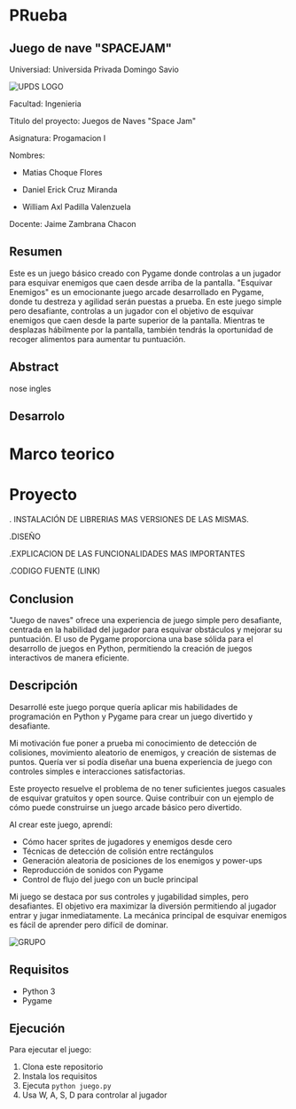 # PRueba
## Juego de nave "SPACEJAM"
Universiad: Universida Privada Domingo Savio

![UPDS LOGO](https://github.com/matthewcf23/PROYECTO-FINAL-GRUPA-A/assets/151700413/aa8556e4-759a-4e92-9130-9bc9eed059e7)

Facultad: Ingenieria

Titulo del proyecto: Juegos de Naves "Space Jam"

Asignatura: Progamacion I

Nombres: 

- Matias Choque Flores

- Daniel Erick Cruz Miranda

- William Axl Padilla Valenzuela

Docente: Jaime Zambrana Chacon 



## Resumen 

Este es un juego básico creado con Pygame donde controlas a un jugador para esquivar enemigos que caen desde arriba de la pantalla.
"Esquivar Enemigos" es un emocionante juego arcade desarrollado en Pygame, donde tu destreza y agilidad serán puestas a prueba. En este juego simple pero desafiante, controlas a un jugador con el objetivo de esquivar enemigos que caen desde la parte superior de la pantalla. Mientras te desplazas hábilmente por la pantalla, también tendrás la oportunidad de recoger alimentos para aumentar tu puntuación.

## Abstract

nose ingles 

## Desarrolo 

# Marco teorico


# Proyecto 
.  INSTALACIÓN DE LIBRERIAS MAS VERSIONES DE LAS MISMAS. 

.DISEÑO

.EXPLICACION DE LAS FUNCIONALIDADES MAS IMPORTANTES

.CODIGO FUENTE (LINK)



## Conclusion

"Juego de naves" ofrece una experiencia de juego simple pero desafiante, centrada en la habilidad del jugador para esquivar obstáculos y mejorar su puntuación. El uso de Pygame proporciona una base sólida para el desarrollo de juegos en Python, permitiendo la creación de juegos interactivos de manera eficiente.




## Descripción 

Desarrollé este juego porque quería aplicar mis habilidades de programación en Python y Pygame para crear un juego divertido y desafiante.

Mi motivación fue poner a prueba mi conocimiento de detección de colisiones, movimiento aleatorio de enemigos, y creación de sistemas de puntos. Quería ver si podía diseñar una buena experiencia de juego con controles simples e interacciones satisfactorias.

Este proyecto resuelve el problema de no tener suficientes juegos casuales de esquivar gratuitos y open source. Quise contribuir con un ejemplo de cómo puede construirse un juego arcade básico pero divertido.

Al crear este juego, aprendí:
- Cómo hacer sprites de jugadores y enemigos desde cero
- Técnicas de detección de colisión entre rectángulos
- Generación aleatoria de posiciones de los enemigos y power-ups
- Reproducción de sonidos con Pygame
- Control de flujo del juego con un bucle principal

Mi juego se destaca por sus controles y jugabilidad simples, pero desafiantes. El objetivo era maximizar la diversión permitiendo al jugador entrar y jugar inmediatamente. La mecánica principal de esquivar enemigos es fácil de aprender pero difícil de dominar.

![GRUPO](https://github.com/matthewcf23/PROYECTO-FINAL-GRUPA-A/assets/151700413/4b02be69-66c9-496a-8281-bbb45d9105fc)

## Requisitos

- Python 3
- Pygame

## Ejecución 

Para ejecutar el juego:

1. Clona este repositorio
2. Instala los requisitos
3. Ejecuta `python juego.py` 
4. Usa W, A, S, D para controlar al jugador
